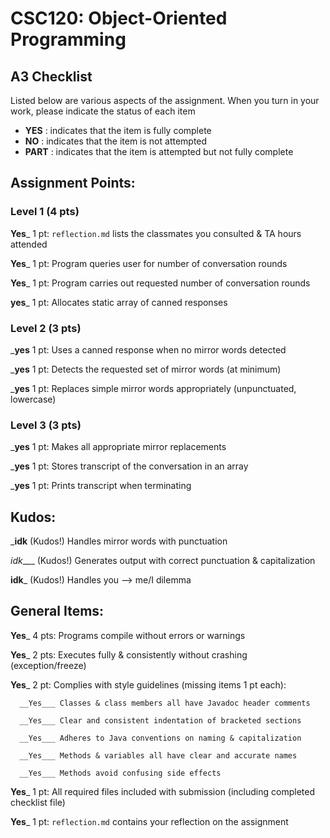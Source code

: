 # CSC120: Object-Oriented Programming
## A3 Checklist

Listed below are various aspects of the assignment.  When you turn in your work, please indicate the status of each item

- **YES** : indicates that the item is fully complete
- **NO** : indicates that the item is not attempted
- **PART** : indicates that the item is attempted but not fully complete


## Assignment Points:

### Level 1 (4 pts)

__Yes___ 1 pt: `reflection.md` lists the classmates you consulted & TA hours attended 

__Yes___ 1 pt: Program queries user for number of conversation rounds

__Yes___ 1 pt: Program carries out requested number of conversation rounds

__yes___ 1 pt: Allocates static array of canned responses

### Level 2 (3 pts)

___yes__ 1 pt: Uses a canned response when no mirror words detected

___yes__ 1 pt: Detects the requested set of mirror words (at minimum)

___yes__ 1 pt: Replaces simple mirror words appropriately (unpunctuated, lowercase)

### Level 3 (3 pts)

___yes__ 1 pt: Makes all appropriate mirror replacements

___yes__ 1 pt: Stores transcript of the conversation in an array

___yes__ 1 pt: Prints transcript when terminating

## Kudos:

___idk__ (Kudos!) Handles mirror words with punctuation

_idk____ (Kudos!) Generates output with correct punctuation & capitalization

__idk___ (Kudos!) Handles you --> me/I dilemma



## General Items:

__Yes___ 4 pts: Programs compile without errors or warnings

__Yes___ 2 pts: Executes fully & consistently without crashing (exception/freeze)

__Yes___ 2 pt: Complies with style guidelines (missing items 1 pt each):

      __Yes___ Classes & class members all have Javadoc header comments

      __Yes___ Clear and consistent indentation of bracketed sections

      __Yes___ Adheres to Java conventions on naming & capitalization

      __Yes___ Methods & variables all have clear and accurate names

      __Yes___ Methods avoid confusing side effects

__Yes___ 1 pt: All required files included with submission (including completed checklist file)

__Yes___ 1 pt: `reflection.md` contains your reflection on the assignment
